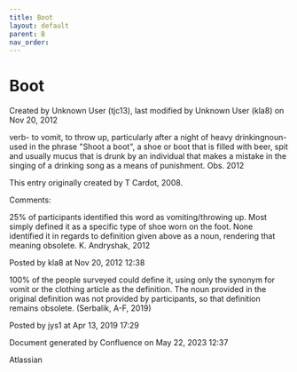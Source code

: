 ```yaml
---
title: Boot
layout: default
parent: B
nav_order:
---
```


# Boot

Created by  Unknown User (tjc13), last modified by  Unknown User (kla8) on Nov 20, 2012

verb- to vomit, to throw up, particularly after a night of heavy drinkingnoun- used in the phrase &quot;Shoot a boot&quot;, a shoe or boot that is filled with beer, spit and usually mucus that is drunk by an individual that makes a mistake in the singing of a drinking song as a means of punishment. Obs. 2012

This entry originally created by T Cardot, 2008.

Comments:

25% of participants identified this word as vomiting/throwing up. Most simply defined it as a specific type of shoe worn on the foot. None identified it in regards to definition given above as a noun, rendering that meaning obsolete. K. Andryshak, 2012

Posted by kla8 at Nov 20, 2012 12:38

100% of the people surveyed could define it, using only the synonym for vomit or the clothing article as the definition. The noun provided in the original definition was not provided by participants, so that definition remains obsolete. (Serbalik, A-F, 2019)

Posted by jys1 at Apr 13, 2019 17:29

Document generated by Confluence on May 22, 2023 12:37

Atlassian
